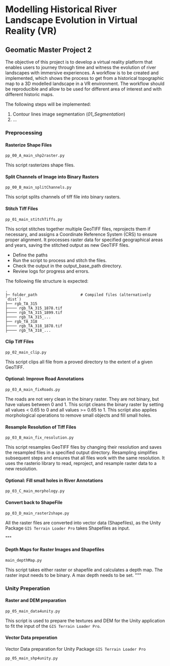 # Modelling Historical River Landscape Evolution in Virtual Reality (VR)

## Geomatic Master Project 2

The objective of this project is to develop a virtual reality platform that enables users to journey through time and witness the evolution of river landscapes with immersive experiences. A workflow is to be created and implemented, which shows the process to get from a historical topographic map to a 3D modelled landscape in a VR environment. The workflow should be reproducible and allow to be used for different area of interest and with different historic maps.

The following steps will be implemented:

1. Contour lines image segmentation (_01_Segmentation_)
2. ...

### Preprocessing

#### Rasterize Shape Files

`pp_00_A_main_shp2raster.py`

This script rasterizes shape files.

#### Split Channels of Image into Binary Rasters

`pp_00_B_main_splitChannels.py`

This script splits channels of tiff file into binary rasters.

#### Stitch Tiff Files

`pp_01_main_stitchTiffs.py`

This script stitches together multiple GeoTIFF files, reprojects them if necessary, and assigns a Coordinate Reference System (CRS) to ensure proper alignment. It processes raster data for specified geographical areas and years, saving the stitched output as new GeoTIFF files.

- Define the paths
- Run the script to process and stitch the files.
- Check the output in the output_base_path directory.
- Review logs for progress and errors.

The following file structure is expected:

    .
    ├─ folder_path                   # Compiled files (alternatively `dist`)
    ├── rgb_TA_315
    ├──── rgb_TA_315_1878.tif
    ├──── rgb_TA_315_1899.tif
    ├──── rgb_TA_315_...
    ├── rgb_TA_318
    ├──── rgb_TA_318_1878.tif
    ├──── rgb_TA_318_...

#### Clip Tiff Files

`pp_02_main_clip.py`

This script clips all file from a proved directory to the extent of a given GeoTIFF.

#### Optional: Improve Road Annotations

`pp_03_A_main_fixRoads.py`

The roads are not very clean in the binary raster. They are not binary, but have values between 0 and 1.
This script cleans the binary raster by setting all values < 0.65 to 0 and all values >= 0.65 to 1.
This scriipt also applies morphological operations to remove small objects and fill small holes.

#### Resample Resolution of Tiff Files

`pp_03_B_main_fix_resolution.py`

This script resamples GeoTIFF files by changing their resolution and saves the resampled files in a specified output directory. Resampling simplifies subsequent steps and ensures that all files work with the same resolution. It uses the rasterio library to read, reproject, and resample raster data to a new resolution.

#### Optional: Fill small holes in River Annotations

`pp_03_C_main_morphology.py`

#### Convert back to ShapeFile

`pp_03_D_main_raster2shape.py`

All the raster files are converted into vector data (Shapefiles), as the Unity Package `GIS Terrain Loader Pro` takes Shapefiles as input.

"""

#### Depth Maps for Raster Images and Shapefiles

`main_depthMap.py`

This script takes either raster or shapefile and calculates a depth map. The raster input needs to be binary. A max depth needs to be set.
"""

### Unity Preperation

#### Raster and DEM preparation

`pp_05_main_data4unity.py`

This script is used to prepare the textures and DEM for the Unity application to fit the input of the `GIS Terrain Loader Pro`.

#### Vector Data preperation

Vector Data preparation for Unity Package `GIS Terrain Loader Pro`

`pp_05_main_shp4unity.py`
